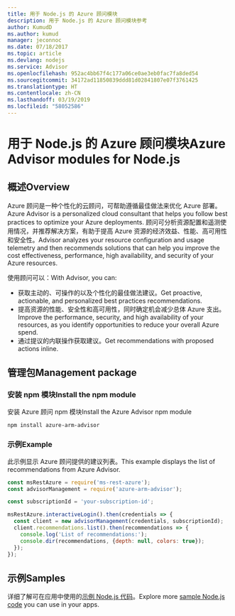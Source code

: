 ```yaml
---
title: 用于 Node.js 的 Azure 顾问模块
description: 用于 Node.js 的 Azure 顾问模块参考
author: KumudD
ms.author: kumud
manager: jeconnoc
ms.date: 07/18/2017
ms.topic: article
ms.devlang: nodejs
ms.service: Advisor
ms.openlocfilehash: 952ac4bb67f4c177a06ce0ae3eb0fac7fa8ded54
ms.sourcegitcommit: 34172ad11850839ddd81d02841807e07f3761425
ms.translationtype: HT
ms.contentlocale: zh-CN
ms.lasthandoff: 03/19/2019
ms.locfileid: "58052586"
---
```

# <a name="azure-advisor-modules-for-nodejs"></a><span data-ttu-id="6a972-103">用于 Node.js 的 Azure 顾问模块</span><span class="sxs-lookup"><span data-stu-id="6a972-103">Azure Advisor modules for Node.js</span></span>

## <a name="overview"></a><span data-ttu-id="6a972-104">概述</span><span class="sxs-lookup"><span data-stu-id="6a972-104">Overview</span></span>

<span data-ttu-id="6a972-105">Azure 顾问是一种个性化的云顾问，可帮助遵循最佳做法来优化 Azure 部署。</span><span class="sxs-lookup"><span data-stu-id="6a972-105">Azure Advisor is a personalized cloud consultant that helps you follow best practices to optimize your Azure deployments.</span></span> <span data-ttu-id="6a972-106">顾问可分析资源配置和遥测使用情况，并推荐解决方案，有助于提高 Azure 资源的经济效益、性能、高可用性和安全性。</span><span class="sxs-lookup"><span data-stu-id="6a972-106">Advisor analyzes your resource configuration and usage telemetry and then recommends solutions that can help you improve the cost effectiveness, performance, high availability, and security of your Azure resources.</span></span>

<span data-ttu-id="6a972-107">使用顾问可以：</span><span class="sxs-lookup"><span data-stu-id="6a972-107">With Advisor, you can:</span></span>
- <span data-ttu-id="6a972-108">获取主动的、可操作的以及个性化的最佳做法建议。</span><span class="sxs-lookup"><span data-stu-id="6a972-108">Get proactive, actionable, and personalized best practices recommendations.</span></span>
- <span data-ttu-id="6a972-109">提高资源的性能、安全性和高可用性，同时确定机会减少总体 Azure 支出。</span><span class="sxs-lookup"><span data-stu-id="6a972-109">Improve the performance, security, and high availability of your resources, as you identify opportunities to reduce your overall Azure spend.</span></span>
- <span data-ttu-id="6a972-110">通过提议的内联操作获取建议。</span><span class="sxs-lookup"><span data-stu-id="6a972-110">Get recommendations with proposed actions inline.</span></span>

## <a name="management-package"></a><span data-ttu-id="6a972-111">管理包</span><span class="sxs-lookup"><span data-stu-id="6a972-111">Management package</span></span>

### <a name="install-the-npm-module"></a><span data-ttu-id="6a972-112">安装 npm 模块</span><span class="sxs-lookup"><span data-stu-id="6a972-112">Install the npm module</span></span>

<span data-ttu-id="6a972-113">安装 Azure 顾问 npm 模块</span><span class="sxs-lookup"><span data-stu-id="6a972-113">Install the Azure Advisor npm module</span></span>

```bash
npm install azure-arm-advisor
```

### <a name="example"></a><span data-ttu-id="6a972-114">示例</span><span class="sxs-lookup"><span data-stu-id="6a972-114">Example</span></span>

<span data-ttu-id="6a972-115">此示例显示 Azure 顾问提供的建议列表。</span><span class="sxs-lookup"><span data-stu-id="6a972-115">This example displays the list of recommendations from Azure Advisor.</span></span>

```javascript
const msRestAzure = require('ms-rest-azure');
const advisorManagement = require('azure-arm-advisor');

const subscriptionId = 'your-subscription-id';

msRestAzure.interactiveLogin().then(credentials => {
  const client = new advisorManagement(credentials, subscriptionId);
  client.recommendations.list().then(recommendations => {
    console.log('List of recommendations:');
    console.dir(recommendations, {depth: null, colors: true});
  });
});
```

## <a name="samples"></a><span data-ttu-id="6a972-116">示例</span><span class="sxs-lookup"><span data-stu-id="6a972-116">Samples</span></span>

<span data-ttu-id="6a972-117">详细了解可在应用中使用的[示例 Node.js 代码](https://azure.microsoft.com/resources/samples/?platform=nodejs)。</span><span class="sxs-lookup"><span data-stu-id="6a972-117">Explore more [sample Node.js code](https://azure.microsoft.com/resources/samples/?platform=nodejs) you can use in your apps.</span></span>
